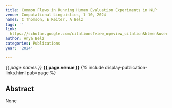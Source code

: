 ```yaml
---
title: Common Flaws in Running Human Evaluation Experiments in NLP
venue: Computational Linguistics, 1-10, 2024
names: C Thomson, E Reiter, A Belz
tags: ''
link: 
  https://scholar.google.com/citations?view_op=view_citation&hl=en&user=trwwiW4AAAAJ&pagesize=4&sortby=pubdate&citation_for_view=trwwiW4AAAAJ:ILKRHgRFtOwC
author: Anya Belz
categories: Publications
year: '2024'

---
```


*{{ page.names }}*
**{{ page.venue }}**
{% include display-publication-links.html pub=page %}
## Abstract

None